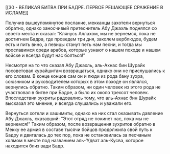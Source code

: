 [[30 - ВЕЛИКАЯ БИТВА ПРИ БАДРЕ. ПЕРВОЕ РЕШАЮЩЕЕ СРАЖЕНИЕ В ИСЛАМЕ]]

Получив вышеупомянутое послание, мекканцы захотели вернуться обратно, однако заносчивый притеснитель Абу Джахль поднялся со своего места и сказал: “Клянусь Аллахом, мы не вернемся, пока не достигнем Бадра, где проведем три дня, заколем верблюдов, будем есть и пить вино, а певицы станут петь нам песни, и тогда мы прославимся среди арабов, которые узнают о нашем походе и нашем войске и всегда будут нас бояться!”

Несмотря на то что сказал Абу Джахль, аль-Ахнас бин Шурайк посоветовал курайшитам возвращаться, однако они не прислушались к его словам. В конце концов сам он и люди из рода бану зухра, союзником и руководителем которых в этом походе он являлся, вернулись обратно. Таким образом, ни один человек из этого рода не участвовал в битве при Бадре, а было их около трехсот человек. Впоследствии зухриты радовались тому, что аль-Ахнас бин Шурайк высказал это мнение, и всегда слушались и уважали его.

Вернуться хотели и хашимиты, однако на них стал оказывать давление Абу Джахль, сказавший: “Этот отряд не покинет нас, пока мы не вернемся!” Таким образом, после возвращения зухритов обратно в Мекку ее армия в составе тысячи бойцов продолжила свой путь к Бадру и двигалась до тех пор, пока не остановилась за песчаным холмом в месте под названием аль-‘Удват аль-Кусва, которое находится близ вади Бадр.

